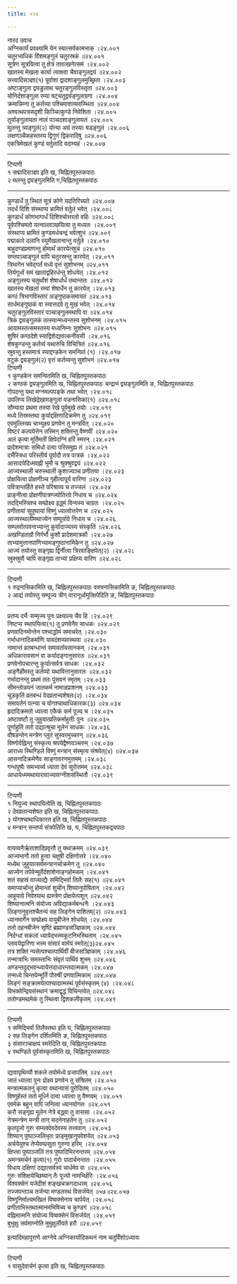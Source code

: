 ```yaml
---
title: ०२४

---
```

नारद उवाच  
अग्निकार्यं प्रवक्ष्यामि येन स्यात्सर्वकामभाक् ।२४.००१  
चतुरभ्यधिकं विंशमङ्गुलं चतुरस्रकं ॥२४.००१  
सूत्रेण सूत्रयित्वा तु क्षेत्रं तावत्खनेत्समं ।२४.००२  
खातस्य मेखला कार्या त्यक्त्वा चैवाङ्गुलद्वयं ॥२४.००२  
सत्त्वादिसञ्ज्ञा(१) पूर्वाशा द्वादशाङ्गुलमुच्छ्रिता ।२४.००३  
अष्टाङ्गुला द्व्यङुलाथ चतुरङ्गुलविस्तृता ॥२४.००३  
योनिर्दशाङ्गुला रम्या षट्चतुर्द्व्यङ्गुलाग्रगा ।२४.००४  
क्रमान्निम्ना तु कर्तव्या पश्चिमाशाव्यवस्थिता ॥२४.००४  
अश्वत्थपत्रसदृशी किञ्चित्कुण्डे निवेशिता ।२४.००५  
तुर्याङ्गुलायता नालं पञ्चदशाङ्गुलायतं ॥२४.००५  
मूलन्तु त्र्यङ्गुलं(२) योन्या अग्रं तस्याः षडङ्गुलं ।२४.००६  
लक्षणञ्चैकहस्तस्य द्विगुणं द्विकरादिषु ॥२४.००६  
एकत्रिमेखलं कुण्डं वर्तुलादि वदाम्यहं ।२४.००७  
- - - -- - - - - - - -- - - -- - - --  
टिप्पणी  
१ सद्मादिसञ्ज्ञा इति ख, चिह्नितपुस्तकपाठः  
२ मलन्तु द्व्यङ्गुलमिति ग,चिह्नितपुस्तकपाठः  
- - - -- - - -- - - - - -- - - - -- - - -  
कुण्डार्धे तु स्थितं सूत्रं कोणे यदतिरिच्यते ॥२४.००७  
तदर्धं दिशि संस्थाप्य भ्रामितं वर्तुलं भवेत् ।२४.००८  
कुण्डार्धं कोणभागार्धं दिशिश्चोत्तरतो वहिः ॥२४.००८  
पूर्वपश्चिमतो यत्नाल्लाञ्छयित्वा तु मध्यतः ।२४.००९  
संस्थाप्य भ्रामितं कुण्डमर्धचन्द्रं भवेत्शुभं ॥२४.००९  
पद्माकारे दलानि स्युर्मेखलानान्तु वर्तुले ।२४.०१०  
बाहुदण्डप्रमाणन्तु होमार्थं कारयेत्स्रुचं ॥२४.०१०  
सप्तपञ्चाङ्गुलं वापि चतुरस्रन्तु कारयेत् ।२४.०११  
त्रिभागेन भवेद्गर्तं मध्ये वृत्तं सुशोभनम् ॥२४.०११  
तिर्यगूर्ध्वं समं खाताद्वहिरर्धन्तु शोधयेत् ।२४.०१२  
अङ्गुलस्य चतुर्थांशं शेषार्धार्धं तथान्ततः ॥२४.०१२  
खातस्य मेखलां रम्यां शेषार्धेन तु कारयेत् ।२४.०१३  
कण्ठं त्रिभागविस्तारं अङ्गुष्ठकसमायतं ॥२४.०१३  
सार्धमङ्गुष्ठकं वा स्यात्तदग्रे तु मुखं भवेत् ।२४.०१४  
चतुरङ्गुलविस्तारं पञ्चाङ्गुलमथापि वा ॥२४.०१४  
त्रिकं द्व्यङ्गुलकं तत्स्यान्मध्यन्तस्य सुशोभनम् ।२४.०१५  
आयामस्तत्समस्तस्य मध्यनिम्नः सुशोभनः ॥२४.०१५  
शुषिरं कण्ठदेशे स्याद्विशेद्यावत्कनीयसी ।२४.०१६  
शेषकुण्डन्तु कर्तव्यं यथारुचि विचित्रितं ॥२४.०१६  
स्रुवन्तु हस्तमात्रं स्याद्दण्डकेन समन्वितं (१) ।२४.०१७  
वटुकं द्व्यङ्गुलं(२) वृत्तं कर्तव्यन्तु सुशोभनं ॥२४.०१७  
टिप्पणी  
१ कुण्डकेन समन्वितमिति ख, चिह्नितपुस्तकपाठः  
२ कण्ठकं द्व्यङ्गुलमिति ख, चिह्नितपुस्तकपाठः चन्द्राभं द्व्यङ्गुलमिति ङ, चिह्नितपुस्तकपाठः  
गोपदन्तु यथा मग्नमल्पपङ्के तथा भवेत् ।२४.०१८  
उपलिप्य लिखेद्रेखामङ्गुलां वज्रनासिकां(१) ॥२४.०१८  
सौम्याग्रा प्रथमा तस्यां रेखे पूर्वमुखे तयोः ।२४.०१९  
मध्ये तिस्रस्तथा कुर्याद्दक्षिणादिक्रमेण तु ॥२४.०१९  
एवमुल्लिख्य चाभ्युक्ष्य प्रणवेन तु मन्त्रवित् ।२४.०२०  
विष्टरं कल्पयेत्तेन तस्मिन् शक्तिन्तु वैष्णवीं ॥२४.०२०  
अलं कृत्वा मूर्तिमतीं क्षिपेदग्निं हरिं स्मरन् ।२४.०२१  
प्रादेशमात्राः समिधो दत्वा परिसमुह्य तं ॥२४.०२१  
दर्भैस्त्रिधा परिस्तीर्य पूर्वादौ तत्र पात्रकं ।२४.०२२  
आसादयेदिध्मवह्नी भूमौ च श्रुक्श्रुवद्वयं ॥२४.०२२  
आज्यस्थाली चरुस्थाली कुशाज्यञ्च प्रणीतया ।२४.०२३  
प्रोक्षयित्वा प्रोक्षणीञ्च गृहीत्वापूर्य वारिणा ॥२४.०२३  
पवित्रान्तर्हिते हस्ते परिश्राव्य च तज्जलं ।२४.०२४  
प्राङ्नीत्वा प्रोक्षणीपात्रण्ज्योतिरग्रे निधाय च ॥२४.०२४  
तदद्भिस्त्रिश्च सम्प्रोक्ष्य इद्ध्मं विन्यस्य चाग्रतः ।२४.०२५  
प्रणीतायां सुपुष्पायां विष्णुं ध्यात्वोत्तरेण च ॥२४.०२५  
आज्यस्थालीमथाज्येन सम्पूर्याग्रे निधाय च ।२४.०२६  
सम्प्लवोत्पवनाभ्यान्तु कुर्यादाज्यस्य संस्कृतिं ॥२४.०२६  
अखण्डिताग्रौ निर्गर्भौ कुशौ प्रादेशमात्रकौ ।२४.०२७  
ताभ्यामुत्तानपाणिभ्यामङ्गुष्ठानामिकेन तु ॥२४.०२७  
आज्यं तयोस्तु सङ्गृह्य द्विर्नीत्वा त्रिरवाङ्क्षिपेत्(२) ।२४.०२८  
स्रुक्स्रुवौ चापि सङ्गृह्य ताभ्यां प्रक्षिप्य वारिण ॥२४.०२८  
- - - -- - - -- - - - -  
टिप्पणी  
१ रुद्रनासिकामिति ख, चिह्नितपुस्तकपाठः वक्त्रनासिकामिति ङ, चिह्नितपुस्तकपाठः  
२ आद्यं तयोस्तु सम्पूज्य त्रीन् वारानूर्ध्वमुत्क्षिपेदिति ङ, चिह्नितपुस्तकपाठः  
- - -- - -- - - - -- - - -  
प्रतप्य दर्भैः सम्मृज्य पुनः प्रक्ष्याल्य चैव हि ।२४.०२९  
निष्टप्य स्थापयित्वा(१) तु प्रणवेनैव साधकः ॥२४.०२९  
प्रणवादिनमोन्तेन पश्चाद्धोमं समाचरेत् ।२४.०३०  
गर्भाधानादिकर्माणि यावदंशव्यवस्थया ॥२४.०३०  
नामान्तं व्रतबन्धान्तं समावर्तावसानकम् ।२४.०३१  
अधिकारावसानं वा कर्यादङ्गानुसारतः ॥२४.०३१  
प्रणवेनोपचारन्तु कुर्यात्सर्वत्र साधकः ।२४.०३२  
अङ्गैर्होमस्तु कर्तव्यो यथावित्तानुसारतः ॥२४.०३२  
गर्भादानन्तु प्रथमं ततः पुंसवनं स्मृतम् ।२४.०३३  
सीमन्तोन्नयनं जातकर्म नामान्नप्राशनम् ॥२४.०३३  
चूडकृतिं व्रतबन्धं वेदव्रतान्यशेषतः(२) ।२४.०३४  
समावर्तनं पत्न्या च योगश्चाथाधिकारकः(३) ॥२४.०३४  
हृदादिक्रमतो ध्यात्वा एकैकं कर्म पूज्य च ।२४.०३५  
अष्टावष्टौ तु जुहुयात्प्रतिकर्माहुतीः पुनः ॥२४.०३५  
पूर्णाहुतिं ततो दद्यात्श्रुचा मूलेन साधकः ।२४.०३६  
वौषडन्तेन मन्त्रेण प्लुतं सुस्वरमुच्चरन् ॥२४.०३६  
विष्णोर्वह्निन्तु संस्कृत्य श्रपयेद्वैष्णवञ्चरुम् ।२४.०३७  
आराध्य स्थिण्डिले विष्णुं मन्त्रान् संस्मृत्य संश्रपेत्(४) ॥२४.०३७  
आसनादिक्रमेणैव साङ्गावरणमुत्तमम् ।२४.०३८  
गन्धपुष्पैः समभ्यर्च्य ध्याता देवं सुरोत्तमम् ॥२४.०३८  
आधायेध्ममथाघारावाज्यावग्नीशसंस्थितौ ।२४.०३९  
- - - -- - - -- - - - - -- -  
टिप्पणी  
१ नियुज्य स्थापयित्वेति ख, चिह्नितपुस्तकपाठः  
२ देवव्रतान्यशेषत इति ख, चिह्नितपुस्तकपाठः  
३ योगश्चाथाधिकारत इति ख, चिह्नितपुस्तकपाठः  
४ मन्त्रान् सन्तर्प्य संत्रपेतिति ख, घ, चिह्नितपुस्तकद्वयपाठः  
- - - -- - - -- - -- - - - - - -  
वायव्यनैर्ऋताशादिप्रवृत्तौ तु यथाक्रमम् ॥२४.०३९  
आज्यभागौ ततो हुत्वा चक्षुषी दक्षिणोत्तरे ।२४.०४०  
मध्येथ जुहुयात्सर्वमन्त्रानर्चाक्रमेण तु ॥२४.०४०  
आज्येन तर्पयेन्मूर्तेर्दशांशेनाङ्गहोमकम् ।२४.०४१  
शतं सहस्रं वाज्याद्यैः समिद्भिर्वा तिलैः सह(१) ॥२४.०४१  
समाप्यार्चान्तु होमान्तां शुचीन् शिष्यानुपोषितान् ।२४.०४२  
आहूयाग्रे निवेश्याथ ह्यस्त्रेण प्रोक्षयेत्पशून् ॥२४.०४२  
शिष्यानात्मनि संयोज्य अविद्याकर्मबन्धनैः ।२४.०४३  
लिङ्गानुवृत्तश्चैतन्यं सह लिङ्गेन पाशितम्(२) ॥२४.०४३  
ध्यानमार्गेन सम्प्रोक्ष्य वायुबीजेन शोधयेत् ।२४.०४४  
ततो दहनबीजेन सृष्टिं ब्रह्माण्डसञ्ज्ञिकाम् ॥२४.०४४  
निर्दग्धां सकलां ध्यायेद्भस्मकूटनिभस्थिताम् ।२४.०४५  
प्लावयेद्वारिणा भस्म संसारं वार्मयं स्मरेत्(३)२४.०४५  
तत्र शक्तिं न्यसेत्पश्चात्पार्थिवीं बीजसञ्ज्ञिकाम् ।२४.०४६  
तन्मात्राभिः समस्ताभिः संवृतं पार्थिवं शुभम् ॥२४.०४६  
अण्डन्तदुद्भवन्ध्यायेत्तदाधारन्तदात्मकम् ।२४.०४७  
तन्मध्ये चिन्तयेन्मूर्तिं पौरुषीं प्रणवात्मिकाम् ॥२४.०४७  
लिङ्गं सङ्क्रामयेत्पश्चादात्मस्थं पूर्वसंस्कृतम् (४) ।२४.०४८  
विभक्तेन्द्रियसंस्थानं क्रमाद्वृद्धं विचिन्तयेत् ॥२४.०४८  
ततोण्डमब्दमेकं तु स्थित्वा द्विशकलीकृतम् ।२४.०४९  
- - - - - -- - - - -- -- - - - -  
टिप्पणी  
१ समिद्भिर्वा तिलैस्तथा इति घ, चिह्नितपुस्तकपाठः  
२ सह लिङ्गेन दर्शितमिति ङ, चिह्नितपुस्तकपाठः  
३ संसारञ्चाक्षयं स्मरेदिति ख, चिह्नितपुस्तकपाठः  
४ स्थण्डिले पूर्वसंस्कृतमिति ख, चिह्नितपुस्तकपाठः  
- - - -- - - - - -- - - - - - -- -  
द्यावापृथिव्यौ शकले तयोर्मध्ये प्रजापतिम् ॥२४.०४९  
जातं ध्यात्वा पुनः प्रोक्ष्य प्रणवेन तु संश्रितम् ।२४.०५०  
मन्त्रात्मकतनुं कृत्वा यथान्यासं पुरोदितम् ॥२४.०५०  
विष्णुर्हस्तं ततो मूर्ध्नि दत्वा ध्यात्वा तु वैष्णवम् ।२४.०५१  
एवमेकं बहून् वापि जनित्वा ध्यानयोगतः ॥२४.०५१  
करौ सङ्गृह्य मूलेन नेत्रे बद्ध्वा तु वाससा ।२४.०५२  
नेत्रमन्त्रेण मन्त्री तान् सदनेनाहतेन तु ॥२४.०५२  
कृतपूजो गुरुः सम्यक्देवदेवस्य तत्त्ववान् ।२४.०५३  
शिष्यान् पुष्पाञ्जलिभृतः प्राङ्मुखानुपवेशयेत् ॥२४.०५३  
अर्चयेयुश्च तेप्येवम्प्रसूता गुरुणा हरिम् ।२४.०५४  
क्षिप्त्वा पुष्पाञ्जलिं तत्र पुष्पादिभिरनन्तरम् ॥२४.०५४  
अमन्त्रमर्चनं कृत्वा(१) गुरोः पादार्चनन्ततः ।२४.०५५  
विधाय दक्षिणां दद्यात्सर्वस्वं चार्धमेव वा ॥२४.०५५  
गुरुः संशिक्षयेच्छिष्यान् तैः पूज्यो नामभिर्हरिः ।२४.०५६  
विश्वक्सेनं यजेदीशं शङ्खचक्रगदाधरम् ॥२४.०५६  
तज्जपन्तञ्च तर्जन्या मण्डलस्थं विसर्जयेत् ॥५७॥२४.०५७  
विष्णुनिर्माल्यमखिलं विष्वक्सेनाय चार्पयेत् ।२४.०५८  
प्रणीताभिस्तथात्मानमभिषिच्य च कुण्डगं ॥२४.०५८  
वह्निमात्मनि संयोज्य विष्वक्सेनं विसर्जयेत् ।२४.०५९  
बुभुक्षुः सर्वमाप्नोति मुमुक्षुर्लीयते हरौ ॥२४.०५९  
  
इत्यादिमहापुराणे आग्नेये अग्निकार्यादिकथनं नाम चतुर्विंशोऽध्यायः  
- - -- - -- - - - - - -- -  
टिप्पणी  
१ वासुदेवार्चनं कृत्वा इति ख, चिह्नितपुस्तकपाठः  
- - - -- - - -- - - - - - -